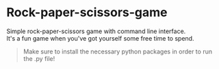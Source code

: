 # Rock-paper-scissors-game
Simple rock-paper-scissors game with command line interface.<br>It's a fun game when you've got yourself some free time to spend.<br>

>Make sure to install the necessary python packages in order to run the .py file!
